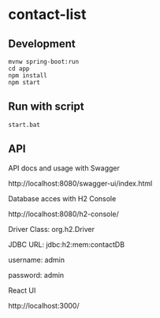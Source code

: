 # contact-list

## Development

```
mvnw spring-boot:run
cd app
npm install
npm start
```
## Run with script
```
start.bat
```

## API

API docs and usage with Swagger

http://localhost:8080/swagger-ui/index.html



Database acces with H2 Console

http://localhost:8080/h2-console/

Driver Class: org.h2.Driver

JDBC URL: jdbc:h2:mem:contactDB

username: admin

password: admin

React UI

http://localhost:3000/
